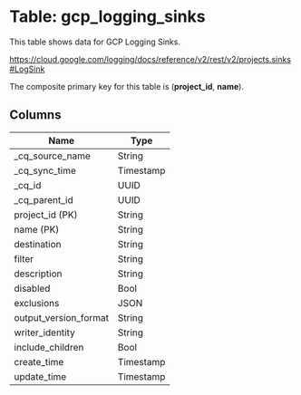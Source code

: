 # Table: gcp_logging_sinks

This table shows data for GCP Logging Sinks.

https://cloud.google.com/logging/docs/reference/v2/rest/v2/projects.sinks#LogSink

The composite primary key for this table is (**project_id**, **name**).

## Columns

| Name          | Type          |
| ------------- | ------------- |
|_cq_source_name|String|
|_cq_sync_time|Timestamp|
|_cq_id|UUID|
|_cq_parent_id|UUID|
|project_id (PK)|String|
|name (PK)|String|
|destination|String|
|filter|String|
|description|String|
|disabled|Bool|
|exclusions|JSON|
|output_version_format|String|
|writer_identity|String|
|include_children|Bool|
|create_time|Timestamp|
|update_time|Timestamp|